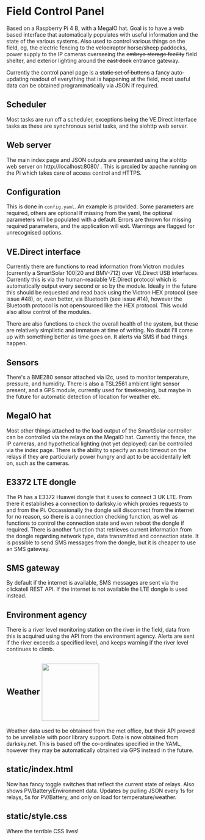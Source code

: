 # Field Control Panel

Based on a Raspberry Pi 4 B, with a MegaIO hat. Goal is to have a web based interface that automatically populates with useful information and the state of the various systems. Also used to control various things on the field, eg, the electric fencing to the ~~velociraptor~~ horse/sheep paddocks, power supply to the IP cameras overseeing the ~~embryo storage fecility~~ field shelter, and exterior lighting around the ~~east dock~~ entrance gateway.

Currently the control panel page is a ~~static set of buttons~~ a fancy auto-updating readout of everything that is happening at the field, most useful data can be obtained programmatically via JSON if required.

## Scheduler

Most tasks are run off a scheduler, exceptions being the VE.Direct interface tasks as these are synchronous serial tasks, and the aiohttp web server.

## Web server

The main index page and JSON outputs are presented using the aiohttp web server on http://localhost:8080/ . This is proxied by apache running on the Pi which takes care of access control and HTTPS.

## Configuration

This is done in `config.yaml`. An example is provided. Some parameters are required, others are optional If missing from the yaml, the optional parameters will be populated with a default. Errors are thrown for missing required parameters, and the application will exit. Warnings are flagged for unrecognised options.

## VE.Direct interface

Currently there are functions to read information from Victron modules (currently a SmartSolar 100|20 and BMV-712) over VE.Direct USB interfaces. Currently this is via the human-readable VE.Direct protocol which is automatically output every second or so by the module. Ideally in the future this should be requested and read back using the Victron HEX protocol (see issue #48), or, even better, via Bluetooth (see issue #14), however the Bluetooth protocol is not opensourced like the HEX protocol. This would also allow control of the modules.

There are also functions to check the overall health of the system, but these are relatively simplistic and immature at time of writing. No doubt I'll come up with something better as time goes on. It alerts via SMS if bad things happen.

## Sensors

There's a BME280 sensor attached via i2c, used to monitor temperature, pressure, and humidity. There is also a TSL2561 ambient light sensor present, and a GPS module, currently used for timekeeping, but maybe in the future for automatic detection of location for weather etc.

## MegaIO hat

Most other things attached to the load output of the SmartSolar controller can be controlled via the relays on the MegaIO hat. Currently the fence, the IP cameras, and hypothetical lighting (not yet deployed) can be controlled via the index page. There is the ability to specify an auto timeout on the relays if they are particularly power hungry and apt to be accidentally left on, such as the cameras.

## E3372 LTE dongle

The Pi has a E3372 Huawei dongle that it uses to connect 3 UK LTE. From there it establishes a connection to darksky.io which proxies requests to and from the Pi. Occassionally the dongle will disconnect from the internet for no reason, so there is a connection checking function, as well as functions to control the connection state and even reboot the dongle if required. There is another function that retrieves current information from the dongle regarding network type, data transmitted and connection state. It is possible to send SMS messages from the dongle, but it is cheaper to use an SMS gateway.

## SMS gateway

By default if the internet is available, SMS messages are sent via the clickatell REST API. If the internet is not available the LTE dongle is used instead.

## Environment agency

There is a river level monitoring station on the river in the field, data from this is acquired using the API from the environment agency. Alerts are sent if the river exceeds a specified level, and keeps warning if the river level continues to climb.

## Weather <a href="https://darksky.net/poweredby/"><img src="https://darksky.net/dev/img/attribution/poweredby-oneline.png" align="center" width=150></img></a>

Weather data used to be obtained from the met office, but their API proved to be unreliable with poor library support. Data is now obtained from darksky.net. This is based off the co-ordinates specified in the YAML, however they may be automatically obtained via GPS instead in the future.

## static/index.html

Now has fancy toggle switches that reflect the current state of relays. Also shows PV/Battery/Environment data. Updates by pulling JSON every 1s for relays, 5s for PV/Battery, and only on load for temperature/weather.

## static/style.css

Where the terrible CSS lives!

